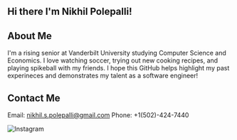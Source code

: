## Hi there I'm Nikhil Polepalli!



## About Me
I'm a rising senior at Vanderbilt University studying Computer Science and Economics. I love watching soccer, trying out new cooking recipes, and playing spikeball with my friends. I hope this GitHub helps highlight my past experineces and demonstrates my talent as a software engineer!

## Contact Me
Email: nikhil.s.polepalli@gmail.com
Phone: +1(502)-424-7440

![Instagram](https://www.instagram.com/nikhil.polepalli/)


<!--
**NSPOLE01/NSPOLE01** is a ✨ _special_ ✨ repository because its `README.md` (this file) appears on your GitHub profile.

Here are some ideas to get you started:

- 🔭 I’m currently working on ...
- 🌱 I’m currently learning ...
- 👯 I’m looking to collaborate on ...
- 🤔 I’m looking for help with ...
- 💬 Ask me about ...
- 📫 How to reach me: ...
- 😄 Pronouns: ...
- ⚡ Fun fact: ...
-->
